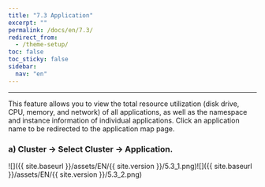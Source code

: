 ```yaml
---
title: "7.3 Application"
excerpt: ""
permalink: /docs/en/7.3/
redirect_from:
  - /theme-setup/
toc: false
toc_sticky: false
sidebar:
  nav: "en"
---
```



---

This feature allows you to view the total resource utilization (disk drive, CPU, memory, and network) of all applications, as well as the namespace and instance information of individual applications. Click an application name to be redirected to the application map page.

### a\) Cluster → Select Cluster → Application.
![]({{ site.baseurl }}/assets/EN/{{ site.version }}/5.3_1.png)![]({{ site.baseurl }}/assets/EN/{{ site.version }}/5.3_2.png)
